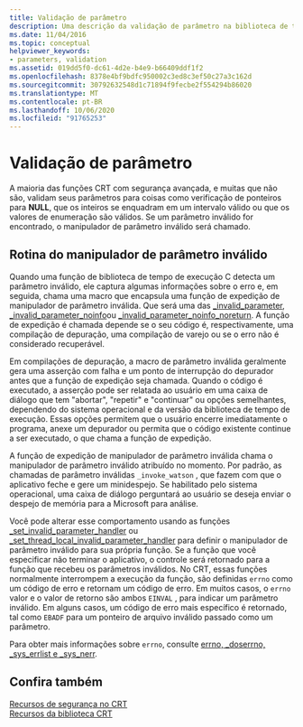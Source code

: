 ```yaml
---
title: Validação de parâmetro
description: Uma descrição da validação de parâmetro na biblioteca de tempo de execução do Microsoft C.
ms.date: 11/04/2016
ms.topic: conceptual
helpviewer_keywords:
- parameters, validation
ms.assetid: 019dd5f0-dc61-4d2e-b4e9-b66409ddf1f2
ms.openlocfilehash: 8378e4bf9bdfc950002c3ed8c3ef50c27a3c162d
ms.sourcegitcommit: 30792632548d1c71894f9fecbe2f554294b86020
ms.translationtype: MT
ms.contentlocale: pt-BR
ms.lasthandoff: 10/06/2020
ms.locfileid: "91765253"
---
```

# <a name="parameter-validation"></a>Validação de parâmetro

A maioria das funções CRT com segurança avançada, e muitas que não são, validam seus parâmetros para coisas como verificação de ponteiros para **NULL**, que os inteiros se enquadram em um intervalo válido ou que os valores de enumeração são válidos. Se um parâmetro inválido for encontrado, o manipulador de parâmetro inválido será chamado.

## <a name="invalid-parameter-handler-routine"></a>Rotina do manipulador de parâmetro inválido

Quando uma função de biblioteca de tempo de execução C detecta um parâmetro inválido, ele captura algumas informações sobre o erro e, em seguida, chama uma macro que encapsula uma função de expedição de manipulador de parâmetro inválida. Que será uma das [_invalid_parameter](../c-runtime-library/reference/invalid-parameter-functions.md), [_invalid_parameter_noinfo](../c-runtime-library/reference/invalid-parameter-functions.md)ou [_invalid_parameter_noinfo_noreturn](../c-runtime-library/reference/invalid-parameter-functions.md). A função de expedição é chamada depende se o seu código é, respectivamente, uma compilação de depuração, uma compilação de varejo ou se o erro não é considerado recuperável.

Em compilações de depuração, a macro de parâmetro inválida geralmente gera uma asserção com falha e um ponto de interrupção do depurador antes que a função de expedição seja chamada. Quando o código é executado, a asserção pode ser relatada ao usuário em uma caixa de diálogo que tem "abortar", "repetir" e "continuar" ou opções semelhantes, dependendo do sistema operacional e da versão da biblioteca de tempo de execução. Essas opções permitem que o usuário encerre imediatamente o programa, anexe um depurador ou permita que o código existente continue a ser executado, o que chama a função de expedição.

A função de expedição de manipulador de parâmetro inválida chama o manipulador de parâmetro inválido atribuído no momento. Por padrão, as chamadas de parâmetro inválidas `_invoke_watson` , que fazem com que o aplicativo feche e gere um minidespejo. Se habilitado pelo sistema operacional, uma caixa de diálogo perguntará ao usuário se deseja enviar o despejo de memória para a Microsoft para análise.

Você pode alterar esse comportamento usando as funções [_set_invalid_parameter_handler](../c-runtime-library/reference/set-invalid-parameter-handler-set-thread-local-invalid-parameter-handler.md) ou [_set_thread_local_invalid_parameter_handler](../c-runtime-library/reference/set-invalid-parameter-handler-set-thread-local-invalid-parameter-handler.md) para definir o manipulador de parâmetro inválido para sua própria função. Se a função que você especificar não terminar o aplicativo, o controle será retornado para a função que recebeu os parâmetros inválidos. No CRT, essas funções normalmente interrompem a execução da função, são definidas `errno` como um código de erro e retornam um código de erro. Em muitos casos, o `errno` valor e o valor de retorno são ambos `EINVAL` , para indicar um parâmetro inválido. Em alguns casos, um código de erro mais específico é retornado, tal como `EBADF` para um ponteiro de arquivo inválido passado como um parâmetro.

Para obter mais informações sobre `errno`, consulte [errno, _doserrno, _sys_errlist e _sys_nerr](../c-runtime-library/errno-doserrno-sys-errlist-and-sys-nerr.md).

## <a name="see-also"></a>Confira também

[Recursos de segurança no CRT](../c-runtime-library/security-features-in-the-crt.md)\
[Recursos da biblioteca CRT](../c-runtime-library/crt-library-features.md)
